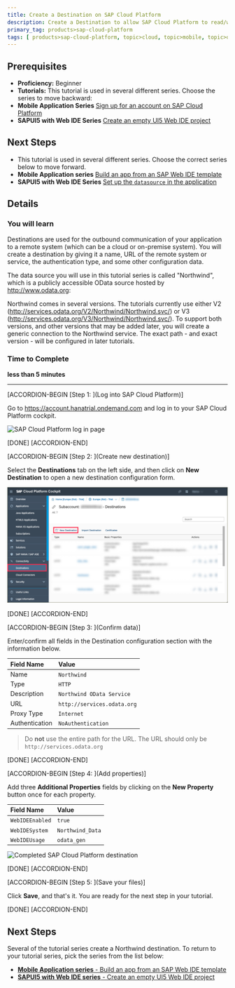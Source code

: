 ```yaml
---
title: Create a Destination on SAP Cloud Platform
description: Create a Destination to allow SAP Cloud Platform to read/write data
primary_tag: products>sap-cloud-platform
tags: [ products>sap-cloud-platform, topic>cloud, topic>mobile, topic>odata, tutorial>beginner ]
---
```


## Prerequisites
- **Proficiency:** Beginner
- **Tutorials:**  This tutorial is used in several different series.  Choose the series to move backward:
 - **Mobile Application Series**  [Sign up for an account on SAP Cloud Platform](http://www.sap.com/developer/tutorials/hcp-create-trial-account.html)
 - **SAPUI5 with Web IDE Series** [Create an empty UI5 Web IDE project](https://www.sap.com/developer/tutorials/sapui5-webide-create-project.html)

## Next Steps
- This tutorial is used in several different series.  Choose the correct series below to move forward.
- **Mobile Application series** [Build an app from an SAP Web IDE template](http://www.sap.com/developer/tutorials/hcp-template-mobile-web-app.html)
- **SAPUI5 with Web IDE Series** [Set up the `datasource` in the application](https://www.sap.com/developer/tutorials/sapui5-webide-setup-datasource.html)

## Details

### You will learn
Destinations are used for the outbound communication of your application to a remote system (which can be a cloud or on-premise system). You will create a destination by giving it a name, URL of the remote system or service, the authentication type, and some other configuration data.

The data source you will use in this tutorial series is called "Northwind", which is a publicly accessible OData source hosted by <http://www.odata.org>:

Northwind comes in several versions.  The tutorials currently use either V2 (<http://services.odata.org/V2/Northwind/Northwind.svc/>) or V3 (<http://services.odata.org/V3/Northwind/Northwind.svc/>).  To support both versions, and other versions that may be added later, you will create a generic connection to the Northwind service.  The exact path - and exact version - will be configured in later tutorials.

### Time to Complete
**less than 5 minutes**

---


[ACCORDION-BEGIN [Step 1: ](Log into SAP Cloud Platform)]

Go to <https://account.hanatrial.ondemand.com> and log in to your SAP Cloud Platform cockpit.

![SAP Cloud Platform log in page](https://raw.githubusercontent.com/SAPDocuments/Tutorials/master/tutorials/hcp-create-destination/mob1-1_1.png)

[DONE]
[ACCORDION-END]

[ACCORDION-BEGIN [Step 2: ](Create new destination)]

Select the **Destinations** tab on the left side, and then click on **New Destination** to open a new destination configuration form.

![Web IDE Destination tab](https://raw.githubusercontent.com/SAPDocuments/Tutorials/master/tutorials/hcp-create-destination/mob1-1_2.png)

[DONE]
[ACCORDION-END]

[ACCORDION-BEGIN [Step 3: ](Confirm data)]

Enter/confirm all fields in the Destination configuration section with the information below.

Field Name     | Value
:------------- | :-------------
Name           | `Northwind`
Type           | `HTTP`
Description    | `Northwind OData Service`
URL            | `http://services.odata.org`
Proxy Type     | `Internet`
Authentication | `NoAuthentication`

> Do **not** use the entire path for the URL.  The URL should only be `http://services.odata.org`


[DONE]
[ACCORDION-END]

[ACCORDION-BEGIN [Step 4: ](Add properties)]


Add three **Additional Properties** fields by clicking on the **New Property** button once for each property.

Field Name       | Value
:--------------- | :-------------
`WebIDEEnabled`  | `true`
`WebIDESystem`   | `Northwind_Data`
`WebIDEUsage`    | `odata_gen`

![Completed SAP Cloud Platform destination](https://raw.githubusercontent.com/SAPDocuments/Tutorials/master/tutorials/hcp-create-destination/mob1-1_3.png)

[DONE]
[ACCORDION-END]

[ACCORDION-BEGIN [Step 5: ](Save your files)]

Click **Save**, and that's it.  You are ready for the next step in your tutorial.

[DONE]
[ACCORDION-END]


## Next Steps
Several of the tutorial series create a Northwind destination.  To return to your tutorial series, pick the series from the list below:

- [**Mobile Application series** - Build an app from an SAP Web IDE template](http://www.sap.com/developer/tutorials/hcp-template-mobile-web-app.html)
- [**SAPUI5 with Web IDE series** - Create an empty UI5 Web IDE project](https://www.sap.com/developer/tutorials/sapui5-webide-create-project.html)
